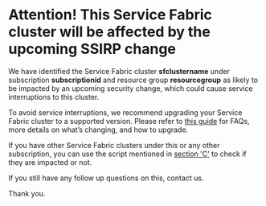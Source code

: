 <properties
	pageTitle="SSIRP customer communication"
	description="Customer communication for SSIRP affected clusters"
	infoBubbleText="Attention! This Service Fabric cluster will be affected by the upcoming SSIRP change"
	service="microsoft.servicefabric"
	resource="clusters"
	authors="ChiragPavecha"
	ms.author="chiragpa"
	displayOrder=""
	articleId="servicefabric-ssirp-rca"
	diagnosticScenario="ssirpbreakingchange"
	selfHelpType="rca"
	supportTopicIds=""
	resourceTags=""
	productPesIds="15842"
	cloudEnvironments="public, Fairfax, usnat, ussec"
	ownershipId="Compute_ServiceFabric"
/>

# Attention! This Service Fabric cluster will be affected by the upcoming SSIRP change

<!--issueDescription-->
We have identified the Service Fabric cluster **<!--$sfclustername-->sfclustername<!--/$sfclustername-->** under subscription **<!--$subscriptionid-->subscriptionid<!--/$subscriptionid-->** and resource group **<!--$resourcegroup-->resourcegroup<!--/$resourcegroup-->** as likely to be impacted by an upcoming security change, which could cause service interruptions to this cluster. 

To avoid service interruptions, we recommend upgrading your Service Fabric cluster to a supported version. Please refer to [this guide](https://gist.github.com/athinanthny/f2191b93a3caea87446a73feacc66c79#upgrade--azure-service-fabric-clusters-by-november-20th-2020) for FAQs, more details on what’s changing, and how to upgrade. 

If you have other Service Fabric clusters under this or any other subscription, you can use the script mentioned in [section 'C'](https://gist.github.com/athinanthny/f2191b93a3caea87446a73feacc66c79#c-upgrade-pre-requisite) to check if they are impacted or not.

If you still have any follow up questions on this, contact us.<br>

Thank you.<br>
<!--/issueDescription-->
